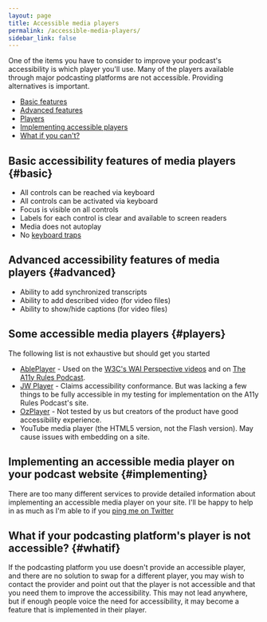 ```yaml
---
layout: page
title: Accessible media players
permalink: /accessible-media-players/
sidebar_link: false
---
```


One of the items you have to consider to improve your podcast's accessibility is which player you'll use. Many of the players available through major podcasting platforms are not accessible. Providing alternatives is important.

* [Basic features](#basic)
* [Advanced features](#advanced)
* [Players](#players)
* [Implementing accessible players](#implementing)
* [What if you can't?](#whatif)

## Basic accessibility features of media players {#basic}

* All controls can be reached via keyboard
* All controls can be activated via keyboard
* Focus is visible on all controls
* Labels for each control is clear and available to screen readers
* Media does not autoplay
* No [keyboard traps](https://www.w3.org/TR/UNDERSTANDING-WCAG20/keyboard-operation-trapping.html)

## Advanced accessibility features of media players {#advanced}

* Ability to add synchronized transcripts
* Ability to add described video (for video files)
* Ability to show/hide captions (for video files)

## Some accessible media players {#players}

The following list is not exhaustive but should get you started

* [AblePlayer](https://ableplayer.github.io/ableplayer/) - Used on the [W3C's WAI Perspective videos](https://www.w3.org/WAI/perspective-videos/) and on [The A11y Rules Podcast](https://a11yrules.com).
* [JW Player](https://www.jwplayer.com/) - Claims accessibility conformance. But was lacking a few things to be fully accessible in my testing for implementation on the A11y Rules Podcast's site.
* [OzPlayer](http://www.accessibilityoz.com/ozplayer/) - Not tested by us but creators of the product have good accessibility experience.
* YouTube media player (the HTML5 version, not the Flash version). May cause issues with embedding on a site.

## Implementing an accessible media player on your podcast website {#implementing}

There are too many different services to provide detailed information about implementing an accessible media player on your site. I'll be happy to help in as much as I'm able to if you [ping me on Twitter](http://twitter.com/vavroom)

## What if your podcasting platform's player is not accessible? {#whatif}

If the podcasting platform you use doesn't provide an accessible player, and there are no solution to swap for a different player, you may wish to contact the provider and point out that the player is not accessible and that you need them to improve the accessibility. This may not lead anywhere, but if enough people voice the need for accessibility, it may become a feature that is implemented in their player.
